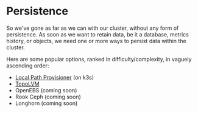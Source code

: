 # Persistence

So we've gone as far as we can with our cluster, without any form of persistence. As soon as we want to retain data, be it a database, metrics history, or objects, we need one or more ways to persist data within the cluster.

Here are some popular options, ranked in difficulty/complexity, in vaguely ascending order:

* [Local Path Provisioner](/kubernetes/persistence/local-path-provisioner/) (on k3s)
* [TopoLVM](/kubernetes/persistence/topolvm/)
* OpenEBS (coming soon)
* Rook Ceph (coming soon)
* Longhorn (coming soon)

